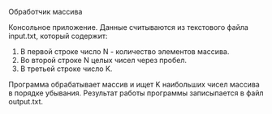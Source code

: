 Обработчик массива

Консольное приложение. Данные считываются из текстового файла input.txt, который содержит:
1. В первой строке число N - количество элементов массива.
2. Во второй строке N целых чисел через пробел.
3. В третьей строке число K.

Программа обрабатывает массив и ищет K наибольших чисел массива в порядке убывания.
Результат работы программы записыпается в файл output.txt.
